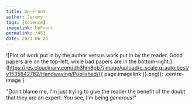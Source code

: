 ```yaml
---
title: Up-Front
author: Jeremy
tags: [science]
imagelink: UpFront
permalink: /453
date: 2021-06-25
---
```


![Plot of work put in by the author versus work put in by the reader. Good papers are on the top-left, while bad papers are in the bottom-right.](https://res.cloudinary.com/dh3hm8pb7/image/upload/c_scale,q_auto:best/v1535842782/Handwaving/Published/{{ page.imagelink }}.png){: .centre-image }

"Don't blame me, I'm just trying to give the reader the benefit of the doubt that they are an expert. You see, I'm being *generous*!"
